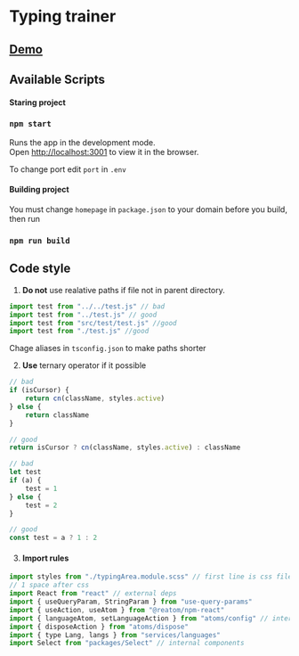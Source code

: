 # Typing trainer

## [Demo](https://fusted.ru/)

## Available Scripts

#### Staring project

### `npm start`

Runs the app in the development mode.\
Open [http://localhost:3001](http://localhost:3001) to view it in the browser.

To change port edit  `port` in `.env`  

#### Building project

You must change `homepage` in `package.json` to your domain before you build, then run

### `npm run build`

## Code style

1. **Do not** use realative paths if file not in parent directory.

```js
import test from "../../test.js" // bad
import test from "../test.js" // good
import test from "src/test/test.js" //good
import test from "./test.js" //good
```

Chage aliases in `tsconfig.json` to make paths shorter

2. **Use** ternary operator if it possible

```js
// bad
if (isCursor) {
    return cn(className, styles.active)
} else {
    return className
}

// good
return isCursor ? cn(className, styles.active) : className
```

```js
// bad
let test
if (a) {
    test = 1
} else {
    test = 2
}

// good
const test = a ? 1 : 2
```

3. #### Import rules

```js
import styles from "./typingArea.module.scss" // first line is css file
// 1 space after css
import React from "react" // external deps
import { useQueryParam, StringParam } from "use-query-params"
import { useAction, useAtom } from "@reatom/npm-react"
import { languageAtom, setLanguageAction } from "atoms/config" // internal deps
import { disposeAction } from "atoms/dispose"
import { type Lang, langs } from "services/languages"
import Select from "packages/Select" // internal components
```
